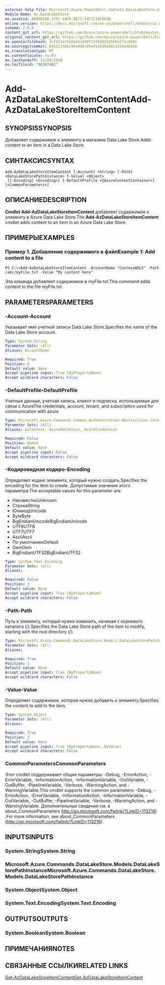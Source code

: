 ```yaml
---
external help file: Microsoft.Azure.PowerShell.Cmdlets.DataLakeStore.dll-Help.xml
Module Name: Az.DataLakeStore
ms.assetid: B008028D-27FC-4469-BE71-54F7218C068B
online version: https://docs.microsoft.com/en-us/powershell/module/az.datalakestore/add-azdatalakestoreitemcontent
schema: 2.0.0
content_git_url: https://github.com/Azure/azure-powershell/blob/master/src/DataLakeStore/DataLakeStore/help/Add-AzDataLakeStoreItemContent.md
original_content_git_url: https://github.com/Azure/azure-powershell/blob/master/src/DataLakeStore/DataLakeStore/help/Add-AzDataLakeStoreItemContent.md
ms.openlocfilehash: 3cf411e75e2a3ec430f13354015d5b6e271c840c
ms.sourcegitcommit: 04221336bc9eed46c05ed1e828a6811534d4b4ab
ms.translationtype: MT
ms.contentlocale: ru-RU
ms.lasthandoff: 12/08/2020
ms.locfileid: "98397492"
---
```

# <span data-ttu-id="10c14-101">Add-AzDataLakeStoreItemContent</span><span class="sxs-lookup"><span data-stu-id="10c14-101">Add-AzDataLakeStoreItemContent</span></span>

## <span data-ttu-id="10c14-102">SYNOPSIS</span><span class="sxs-lookup"><span data-stu-id="10c14-102">SYNOPSIS</span></span>
<span data-ttu-id="10c14-103">Добавляет содержимое к элементу в магазине Data Lake Store.</span><span class="sxs-lookup"><span data-stu-id="10c14-103">Adds content to an item in a Data Lake Store.</span></span>

## <span data-ttu-id="10c14-104">СИНТАКСИС</span><span class="sxs-lookup"><span data-stu-id="10c14-104">SYNTAX</span></span>

```
Add-AzDataLakeStoreItemContent [-Account] <String> [-Path] <DataLakeStorePathInstance> [-Value] <Object>
 [[-Encoding] <Encoding>] [-DefaultProfile <IAzureContextContainer>] [<CommonParameters>]
```

## <span data-ttu-id="10c14-105">ОПИСАНИЕ</span><span class="sxs-lookup"><span data-stu-id="10c14-105">DESCRIPTION</span></span>
<span data-ttu-id="10c14-106">**Cmdlet Add-AzDataLakeStoreItemContent** добавляет содержимое к элементу в Azure Data Lake Store.</span><span class="sxs-lookup"><span data-stu-id="10c14-106">The **Add-AzDataLakeStoreItemContent** cmdlet adds content to an item in an Azure Data Lake Store.</span></span>

## <span data-ttu-id="10c14-107">ПРИМЕРЫ</span><span class="sxs-lookup"><span data-stu-id="10c14-107">EXAMPLES</span></span>

### <span data-ttu-id="10c14-108">Пример 1. Добавление содержимого в файл</span><span class="sxs-lookup"><span data-stu-id="10c14-108">Example 1: Add content to a file</span></span>
```
PS C:\>Add-AzDataLakeStoreItemContent -AccountName "ContosoADLS" -Path /abc/myFile.txt -Value "My content here"
```

<span data-ttu-id="10c14-109">Эта команда добавляет содержимое в myFile.txt.</span><span class="sxs-lookup"><span data-stu-id="10c14-109">This command adds content to the file myFile.txt.</span></span>

## <span data-ttu-id="10c14-110">PARAMETERS</span><span class="sxs-lookup"><span data-stu-id="10c14-110">PARAMETERS</span></span>

### <span data-ttu-id="10c14-111">-Account</span><span class="sxs-lookup"><span data-stu-id="10c14-111">-Account</span></span>
<span data-ttu-id="10c14-112">Указывает имя учетной записи Data Lake Store.</span><span class="sxs-lookup"><span data-stu-id="10c14-112">Specifies the name of the Data Lake Store account.</span></span>

```yaml
Type: System.String
Parameter Sets: (All)
Aliases: AccountName

Required: True
Position: 0
Default value: None
Accept pipeline input: True (ByPropertyName)
Accept wildcard characters: False
```

### <span data-ttu-id="10c14-113">-DefaultProfile</span><span class="sxs-lookup"><span data-stu-id="10c14-113">-DefaultProfile</span></span>
<span data-ttu-id="10c14-114">Учетные данные, учетная запись, клиент и подписка, используемые для связи с Azure</span><span class="sxs-lookup"><span data-stu-id="10c14-114">The credentials, account, tenant, and subscription used for communication with azure</span></span>

```yaml
Type: Microsoft.Azure.Commands.Common.Authentication.Abstractions.Core.IAzureContextContainer
Parameter Sets: (All)
Aliases: AzContext, AzureRmContext, AzureCredential

Required: False
Position: Named
Default value: None
Accept pipeline input: False
Accept wildcard characters: False
```

### <span data-ttu-id="10c14-115">-Кодировидная кодиро</span><span class="sxs-lookup"><span data-stu-id="10c14-115">-Encoding</span></span>
<span data-ttu-id="10c14-116">Определяет кодию элемента, который нужно создать.</span><span class="sxs-lookup"><span data-stu-id="10c14-116">Specifies the encoding for the item to create.</span></span>
<span data-ttu-id="10c14-117">Допустимые значения этого параметра:</span><span class="sxs-lookup"><span data-stu-id="10c14-117">The acceptable values for this parameter are:</span></span>
- <span data-ttu-id="10c14-118">Неизвестно</span><span class="sxs-lookup"><span data-stu-id="10c14-118">Unknown</span></span>
- <span data-ttu-id="10c14-119">Строка</span><span class="sxs-lookup"><span data-stu-id="10c14-119">String</span></span>
- <span data-ttu-id="10c14-120">Юникод</span><span class="sxs-lookup"><span data-stu-id="10c14-120">Unicode</span></span>
- <span data-ttu-id="10c14-121">Byte</span><span class="sxs-lookup"><span data-stu-id="10c14-121">Byte</span></span>
- <span data-ttu-id="10c14-122">BigEndianUnicode</span><span class="sxs-lookup"><span data-stu-id="10c14-122">BigEndianUnicode</span></span>
- <span data-ttu-id="10c14-123">UTF8</span><span class="sxs-lookup"><span data-stu-id="10c14-123">UTF8</span></span>
- <span data-ttu-id="10c14-124">UTF7</span><span class="sxs-lookup"><span data-stu-id="10c14-124">UTF7</span></span>
- <span data-ttu-id="10c14-125">Ascii</span><span class="sxs-lookup"><span data-stu-id="10c14-125">Ascii</span></span>
- <span data-ttu-id="10c14-126">По умолчанию</span><span class="sxs-lookup"><span data-stu-id="10c14-126">Default</span></span>
- <span data-ttu-id="10c14-127">Oem</span><span class="sxs-lookup"><span data-stu-id="10c14-127">Oem</span></span>
- <span data-ttu-id="10c14-128">BigEndianUTF32</span><span class="sxs-lookup"><span data-stu-id="10c14-128">BigEndianUTF32</span></span>

```yaml
Type: System.Text.Encoding
Parameter Sets: (All)
Aliases:

Required: False
Position: 3
Default value: None
Accept pipeline input: True (ByPropertyName)
Accept wildcard characters: False
```

### <span data-ttu-id="10c14-129">-Path</span><span class="sxs-lookup"><span data-stu-id="10c14-129">-Path</span></span>
<span data-ttu-id="10c14-130">Путь к элементу, который нужно изменить, начиная с корневого каталога (/).</span><span class="sxs-lookup"><span data-stu-id="10c14-130">Specifies the Data Lake Store path of the item to modify, starting with the root directory (/).</span></span>

```yaml
Type: Microsoft.Azure.Commands.DataLakeStore.Models.DataLakeStorePathInstance
Parameter Sets: (All)
Aliases:

Required: True
Position: 1
Default value: None
Accept pipeline input: True (ByPropertyName)
Accept wildcard characters: False
```

### <span data-ttu-id="10c14-131">-Value</span><span class="sxs-lookup"><span data-stu-id="10c14-131">-Value</span></span>
<span data-ttu-id="10c14-132">Определяет содержимое, которое нужно добавить к элементу.</span><span class="sxs-lookup"><span data-stu-id="10c14-132">Specifies the content to add to the item.</span></span>

```yaml
Type: System.Object
Parameter Sets: (All)
Aliases:

Required: True
Position: 2
Default value: None
Accept pipeline input: True (ByPropertyName, ByValue)
Accept wildcard characters: False
```

### <span data-ttu-id="10c14-133">CommonParameters</span><span class="sxs-lookup"><span data-stu-id="10c14-133">CommonParameters</span></span>
<span data-ttu-id="10c14-134">Этот cmdlet поддерживает общие параметры: -Debug, -ErrorAction, -ErrorVariable, -InformationAction, -InformationVariable, -OutVariable, -OutBuffer, -PipelineVariable, -Verbose, -WarningAction, and -WarningVariable.</span><span class="sxs-lookup"><span data-stu-id="10c14-134">This cmdlet supports the common parameters: -Debug, -ErrorAction, -ErrorVariable, -InformationAction, -InformationVariable, -OutVariable, -OutBuffer, -PipelineVariable, -Verbose, -WarningAction, and -WarningVariable.</span></span> <span data-ttu-id="10c14-135">Дополнительные сведения см. в about_CommonParameters http://go.microsoft.com/fwlink/?LinkID=113216) .</span><span class="sxs-lookup"><span data-stu-id="10c14-135">For more information, see about_CommonParameters (http://go.microsoft.com/fwlink/?LinkID=113216).</span></span>

## <span data-ttu-id="10c14-136">INPUTS</span><span class="sxs-lookup"><span data-stu-id="10c14-136">INPUTS</span></span>

### <span data-ttu-id="10c14-137">System.String</span><span class="sxs-lookup"><span data-stu-id="10c14-137">System.String</span></span>

### <span data-ttu-id="10c14-138">Microsoft.Azure.Commands.DataLakeStore.Models.DataLakeStorePathInstance</span><span class="sxs-lookup"><span data-stu-id="10c14-138">Microsoft.Azure.Commands.DataLakeStore.Models.DataLakeStorePathInstance</span></span>

### <span data-ttu-id="10c14-139">System.Object</span><span class="sxs-lookup"><span data-stu-id="10c14-139">System.Object</span></span>

### <span data-ttu-id="10c14-140">System.Text.Encoding</span><span class="sxs-lookup"><span data-stu-id="10c14-140">System.Text.Encoding</span></span>

## <span data-ttu-id="10c14-141">OUTPUTS</span><span class="sxs-lookup"><span data-stu-id="10c14-141">OUTPUTS</span></span>

### <span data-ttu-id="10c14-142">System.Boolean</span><span class="sxs-lookup"><span data-stu-id="10c14-142">System.Boolean</span></span>

## <span data-ttu-id="10c14-143">ПРИМЕЧАНИЯ</span><span class="sxs-lookup"><span data-stu-id="10c14-143">NOTES</span></span>

## <span data-ttu-id="10c14-144">СВЯЗАННЫЕ ССЫЛКИ</span><span class="sxs-lookup"><span data-stu-id="10c14-144">RELATED LINKS</span></span>

[<span data-ttu-id="10c14-145">Get-AzDataLakeStoreItemContent</span><span class="sxs-lookup"><span data-stu-id="10c14-145">Get-AzDataLakeStoreItemContent</span></span>](./Get-AzDataLakeStoreItemContent.md)


